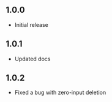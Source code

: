 ## 1.0.0

* Initial release

## 1.0.1

* Updated docs

## 1.0.2

* Fixed a bug with zero-input deletion